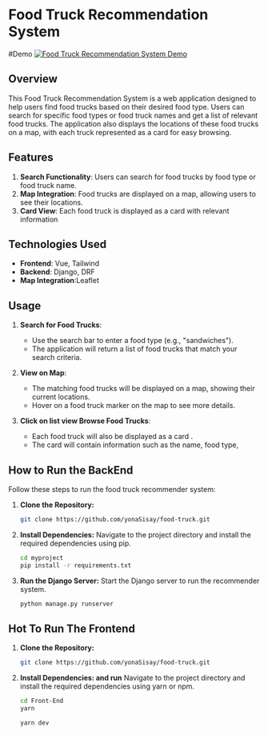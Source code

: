 # Food Truck Recommendation System

#Demo
[![Food Truck Recommendation System Demo](https://img.youtube.com/vi/pWd3DlOJP1g/0.jpg)](https://www.youtube.com/watch?v=pWd3DlOJP1g)


## Overview

This Food Truck Recommendation System is a web application designed to help users find food trucks based on their desired food type. Users can search for specific food types or food truck names and get a list of relevant food trucks. The application also displays the locations of these food trucks on a map, with each truck represented as a card for easy browsing.

## Features

1. **Search Functionality**: Users can search for food trucks by food type or food truck name.
2. **Map Integration**: Food trucks are displayed on a map, allowing users to see their locations.
3. **Card View**: Each food truck is displayed as a card with relevant information 

## Technologies Used

- **Frontend**: Vue, Tailwind
- **Backend**: Django, DRF
- **Map Integration**:Leaflet


## Usage

1. **Search for Food Trucks**:
    - Use the search bar to enter a food type (e.g., "sandwiches").
    - The application will return a list of food trucks that match your search criteria.

2. **View on Map**:
    - The matching food trucks will be displayed on a map, showing their current locations.
    - Hover on a food truck marker on the map to see more details.

3. **Click on list view Browse Food Trucks**:
    - Each food truck will also be displayed as a card .
    - The card will contain information such as the name, food type,

## How to Run the BackEnd

Follow these steps to run the food truck recommender system:

1. **Clone the Repository:**
   ```bash
   git clone https://github.com/yonaSisay/food-truck.git
   ```

2. **Install Dependencies:**
   Navigate to the project directory and install the required dependencies using pip.
   ```bash
   cd myproject
   pip install -r requirements.txt
   ```
   
4. **Run the Django Server:**
   Start the Django server to run the recommender system.
   ```bash
   python manage.py runserver
   ```

## Hot To Run The Frontend

1. **Clone the Repository:**
   ```bash
   git clone https://github.com/yonaSisay/food-truck.git
   ```
2. **Install Dependencies: and run**
   Navigate to the project directory and install the required dependencies using yarn or npm.
   ```bash
   cd Front-End
   yarn
   ```
   ```bash
   yarn dev
   ```
